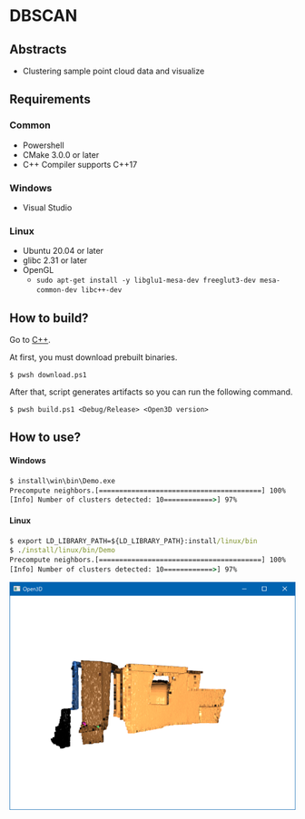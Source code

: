 # DBSCAN

## Abstracts

* Clustering sample point cloud data and visualize

## Requirements

### Common

* Powershell
* CMake 3.0.0 or later
* C++ Compiler supports C++17

### Windows

* Visual Studio

### Linux

* Ubuntu 20.04 or later
* glibc 2.31 or later
* OpenGL
  * `sudo apt-get install -y libglu1-mesa-dev freeglut3-dev mesa-common-dev libc++-dev`

## How to build?

Go to [C++](..).

At first, you must download prebuilt binaries.

````shell
$ pwsh download.ps1
````

After that, script generates artifacts so you can run the following command.

````shell
$ pwsh build.ps1 <Debug/Release> <Open3D version>
````

## How to use?

#### Windows

````bat
$ install\win\bin\Demo.exe
Precompute neighbors.[========================================] 100%
[Info] Number of clusters detected: 10============>] 97%
````

#### Linux

````bat
$ export LD_LIBRARY_PATH=${LD_LIBRARY_PATH}:install/linux/bin
$ ./install/linux/bin/Demo
Precompute neighbors.[========================================] 100%
[Info] Number of clusters detected: 10============>] 97%
````

<img src="./images/image.png" />